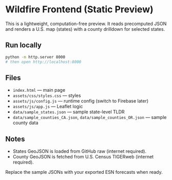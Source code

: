 
# Wildfire Frontend (Static Preview)

This is a lightweight, computation-free preview. It reads precomputed JSON and renders
a U.S. map (states) with a county drilldown for selected states.

## Run locally
```bash
python -m http.server 8000
# then open http://localhost:8000
```

## Files
- `index.html` — main page
- `assets/css/styles.css` — styles
- `assets/js/config.js` — runtime config (switch to Firebase later)
- `assets/js/app.js` — Leaflet logic
- `data/sample_states.json` — sample state-level TLDR
- `data/sample_counties_CA.json`, `data/sample_counties_OR.json` — sample county data

## Notes
- States GeoJSON is loaded from GitHub raw (internet required).
- County GeoJSON is fetched from U.S. Census TIGERweb (internet required).

Replace the sample JSONs with your exported ESN forecasts when ready.
